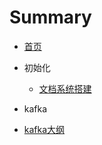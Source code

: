 # Summary

* [首页](README.md)



* 初始化
  - [文档系统搭建](文档系统搭建.md) 

*  kafka
  -  [kafka大纲](kafka/README.md) 

